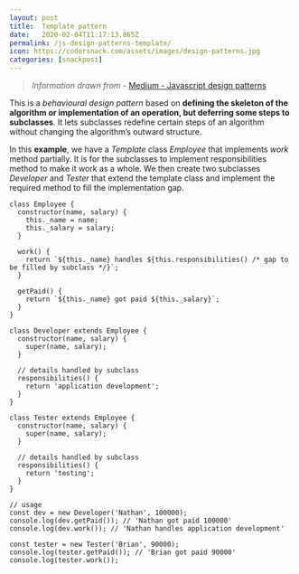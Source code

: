 ```yaml
---
layout: post
title:  Template pattern
date:   2020-02-04T11:17:13.865Z
permalink: /js-design-patterns-template/
icon: https://codersnack.com/assets/images/design-patterns.jpg
categories: [snackpost]
---
```


> *Information drawn from* - [Medium - Javascript design patterns](https://medium.com/better-programming/javascript-design-patterns-25f0faaaa15)

This is a *behavioural design pattern* based on **defining the skeleton of the algorithm or implementation of an operation, but deferring some steps to subclasses**. It lets subclasses redefine certain steps of an algorithm without changing the algorithm’s outward structure.

In this **example**, we have a *Template* class *Employee* that implements *work* method partially. It is for the subclasses to implement responsibilities method to make it work as a whole. We then create two subclasses *Developer* and *Tester* that extend the template class and implement the required method to fill the implementation gap.

```
class Employee {
  constructor(name, salary) {
    this._name = name;
    this._salary = salary;
  }

  work() {
    return `${this._name} handles ${this.responsibilities() /* gap to be filled by subclass */}`;
  }

  getPaid() {
    return `${this._name} got paid ${this._salary}`;
  }
}

class Developer extends Employee {
  constructor(name, salary) {
    super(name, salary);
  }

  // details handled by subclass
  responsibilities() {
    return 'application development';
  }
}

class Tester extends Employee {
  constructor(name, salary) {
    super(name, salary);
  }

  // details handled by subclass
  responsibilities() {
    return 'testing';
  }
}

// usage
const dev = new Developer('Nathan', 100000);
console.log(dev.getPaid()); // 'Nathan got paid 100000'
console.log(dev.work()); // 'Nathan handles application development'

const tester = new Tester('Brian', 90000);
console.log(tester.getPaid()); // 'Brian got paid 90000'
console.log(tester.work()); 
```
